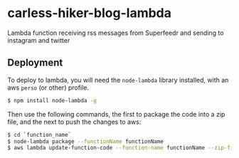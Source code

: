 # carless-hiker-blog-lambda
Lambda function receiving rss messages from Superfeedr and sending to instagram and twitter

## Deployment

To deploy to lambda, you will need the `node-lambda` library installed, with an aws `perso` (or other) profile.

```bash
$ npm install node-lambda -g
```

Then use the following commands, the first to package the code into a zip file, and the next to push the changes to aws:

```bash
$ cd `function_name`
$ node-lambda package --functionName functionName
$ aws lambda update-function-code --function-name functionName --zip-file fileb://./build/functionName-development.zip --profile perso
```